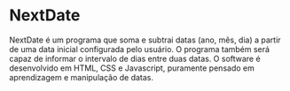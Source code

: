 # NextDate
NextDate é um programa que soma e subtrai datas (ano, mês, dia) a partir de uma data inicial configurada pelo usuário. O programa também será capaz de informar o intervalo de dias entre duas datas.  O software é desenvolvido em HTML, CSS e Javascript, puramente pensado em aprendizagem e manipulação de datas.
